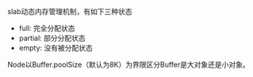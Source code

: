 slab动态内存管理机制，有如下三种状态

* full: 完全分配状态
* partial: 部分分配状态
* empty: 没有被分配状态

Node以Buffer.poolSize（默认为8K）为界限区分Buffer是大对象还是小对象。



